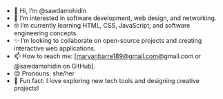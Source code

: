 - 👋 Hi, I’m @sawdamohidin  
- 🌱 I’m interested in software development, web design, and networking.  
- 🤓 I’m currently learning HTML, CSS, JavaScript, and software engineering concepts.  
- ✨ I’m looking to collaborate on open-source projects and creating interactive web applications.  
- 📫 How to reach me: [maryanbarre189@gmail.com@gmail.com or @sawdamohidin on GitHub].  
- 😊 Pronouns: she/her  
- 🌟 Fun fact: I love exploring new tech tools and designing creative projects!  


<!---
sawdamohidin/sawdamohidin is a ✨ special ✨ repository because its `README.md` (this file) appears on your GitHub profile.
You can click the Preview link to take a look at your changes.
--->
